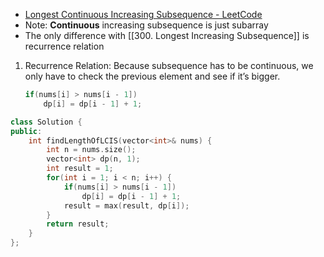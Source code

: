 - [Longest Continuous Increasing Subsequence - LeetCode](https://leetcode.com/problems/longest-continuous-increasing-subsequence/description/)
- Note: **Continuous** increasing subsequence is just subarray
- The only difference with [[300. Longest Increasing Subsequence]] is recurrence relation

1. Recurrence Relation: Because subsequence has to be continuous, we only have to check the previous element and see if it’s bigger. 
    
    ```C++
    if(nums[i] > nums[i - 1])
    	dp[i] = dp[i - 1] + 1;
    ```
    

```C++
class Solution {
public:
    int findLengthOfLCIS(vector<int>& nums) {
        int n = nums.size();
        vector<int> dp(n, 1);
        int result = 1;
        for(int i = 1; i < n; i++) {
            if(nums[i] > nums[i - 1])
                dp[i] = dp[i - 1] + 1;
            result = max(result, dp[i]);
        }
        return result;
    }
};
```